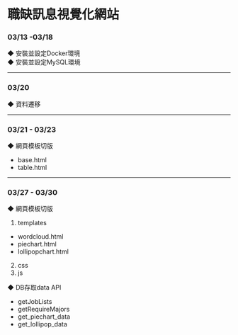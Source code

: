 # 職缺訊息視覺化網站

### 03/13 -03/18
◆ 安裝並設定Docker環境 </br>
◆ 安裝並設定MySQL環境

---

### 03/20
◆ 資料遷移

---

### 03/21 - 03/23
◆ 網頁模板切版
- base.html
- table.html

---

### 03/27 - 03/30
◆ 網頁模板切版
1. templates
- wordcloud.html
- piechart.html
- lollipopchart.html
2. css
3. js

◆ DB存取data API </br>
- getJobLists
- getRequireMajors
- get_piechart_data
- get_lollipop_data
